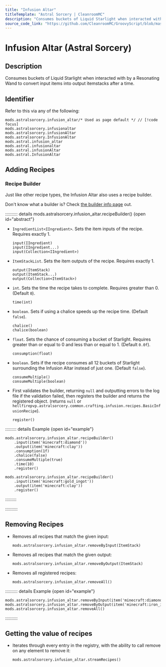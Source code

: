 ```yaml
---
title: "Infusion Altar"
titleTemplate: "Astral Sorcery | CleanroomMC"
description: "Consumes buckets of Liquid Starlight when interacted with by a Resonating Wand to convert input items into output itemstacks after a time."
source_code_link: "https://github.com/CleanroomMC/GroovyScript/blob/master/src/main/java/com/cleanroommc/groovyscript/compat/mods/astralsorcery/InfusionAltar.java"
---
```


# Infusion Altar (Astral Sorcery)

## Description

Consumes buckets of Liquid Starlight when interacted with by a Resonating Wand to convert input items into output itemstacks after a time.

## Identifier

Refer to this via any of the following:

```groovy:no-line-numbers {1}
mods.astralsorcery.infusion_altar/* Used as page default */ // [!code focus]
mods.astralsorcery.infusionaltar
mods.astralsorcery.infusionAltar
mods.astralsorcery.InfusionAltar
mods.astral.infusion_altar
mods.astral.infusionaltar
mods.astral.infusionAltar
mods.astral.InfusionAltar
```


## Adding Recipes

### Recipe Builder

Just like other recipe types, the Infusion Altar also uses a recipe builder.

Don't know what a builder is? Check [the builder info page](../../getting_started/builder.md) out.

:::::::::: details mods.astralsorcery.infusion_altar.recipeBuilder() {open id="abstract"}
- `IngredientList<IIngredient>`. Sets the item inputs of the recipe. Requires exactly 1.

    ```groovy:no-line-numbers
    input(IIngredient)
    input(IIngredient...)
    input(Collection<IIngredient>)
    ```

- `ItemStackList`. Sets the item outputs of the recipe. Requires exactly 1.

    ```groovy:no-line-numbers
    output(ItemStack)
    output(ItemStack...)
    output(Collection<ItemStack>)
    ```

- `int`. Sets the time the recipe takes to complete. Requires greater than 0. (Default `0`).

    ```groovy:no-line-numbers
    time(int)
    ```

- `boolean`. Sets if using a chalice speeds up the recipe time. (Default `false`).

    ```groovy:no-line-numbers
    chalice()
    chalice(boolean)
    ```

- `float`. Sets the chance of consuming a bucket of Starlight. Requires greater than or equal to 0 and less than or equal to 1. (Default `0.0f`).

    ```groovy:no-line-numbers
    consumption(float)
    ```

- `boolean`. Sets if the recipe consumes all 12 buckets of Starlight surrounding the Infusion Altar instead of just one. (Default `false`).

    ```groovy:no-line-numbers
    consumeMultiple()
    consumeMultiple(boolean)
    ```

- First validates the builder, returning `null` and outputting errors to the log file if the validation failed, then registers the builder and returns the registered object. (returns `null` or `hellfirepvp.astralsorcery.common.crafting.infusion.recipes.BasicInfusionRecipe`).

    ```groovy:no-line-numbers
    register()
    ```

::::::::: details Example {open id="example"}
```groovy:no-line-numbers
mods.astralsorcery.infusion_altar.recipeBuilder()
    .input(item('minecraft:diamond'))
    .output(item('minecraft:clay'))
    .consumption(1f)
    .chalice(false)
    .consumeMultiple(true)
    .time(10)
    .register()

mods.astralsorcery.infusion_altar.recipeBuilder()
    .input(item('minecraft:gold_ingot'))
    .output(item('minecraft:clay'))
    .register()
```

:::::::::

::::::::::

## Removing Recipes

- Removes all recipes that match the given input:

    ```groovy:no-line-numbers
    mods.astralsorcery.infusion_altar.removeByInput(ItemStack)
    ```

- Removes all recipes that match the given output:

    ```groovy:no-line-numbers
    mods.astralsorcery.infusion_altar.removeByOutput(ItemStack)
    ```

- Removes all registered recipes:

    ```groovy:no-line-numbers
    mods.astralsorcery.infusion_altar.removeAll()
    ```

:::::::::: details Example {open id="example"}
```groovy:no-line-numbers
mods.astralsorcery.infusion_altar.removeByInput(item('minecraft:diamond_ore'))
mods.astralsorcery.infusion_altar.removeByOutput(item('minecraft:iron_ingot'))
mods.astralsorcery.infusion_altar.removeAll()
```

::::::::::

## Getting the value of recipes

- Iterates through every entry in the registry, with the ability to call remove on any element to remove it:

    ```groovy:no-line-numbers
    mods.astralsorcery.infusion_altar.streamRecipes()
    ```
